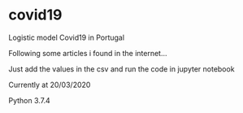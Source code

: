 # covid19
Logistic model Covid19 in Portugal

Following some articles i found in the internet...

Just add the values in the csv and run the code in jupyter notebook

Currently at 20/03/2020

Python 3.7.4
